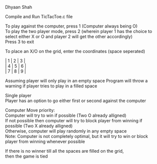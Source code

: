 Dhyaan Shah


Compile and Run TicTacToe.c file

To play against the computer, press 1 (Computer always being O)\
To play the two player mode, press 2 (wherein player 1 has the choice to select either X or O and player 2 will get the other accordingly)\
Press 3 to exit

To place an X/O on the grid, enter the coordinates (space seperated)

| 1 | 2 | 3 |\
| 4 | 5 | 6 |\
| 7 | 8 | 9 |

Assuming player will only play in an empty space
Program will throw a warning if player tries to play in a filled space

Single player\
Player has an option to go either first or second against the computer

Computer Move priority:\
Computer will try to win if possible (Two O already alligned)\
If not possible then computer will try to block player from winning if possible (Two X already alligned)\
Otherwise, computer will play randomly in any empty space\
Note: Computer is not completely optimal, but it will try to win or block player from winning whenever possible

If there is no winner till all the spaces are filled on the grid, \
then the game is tied
